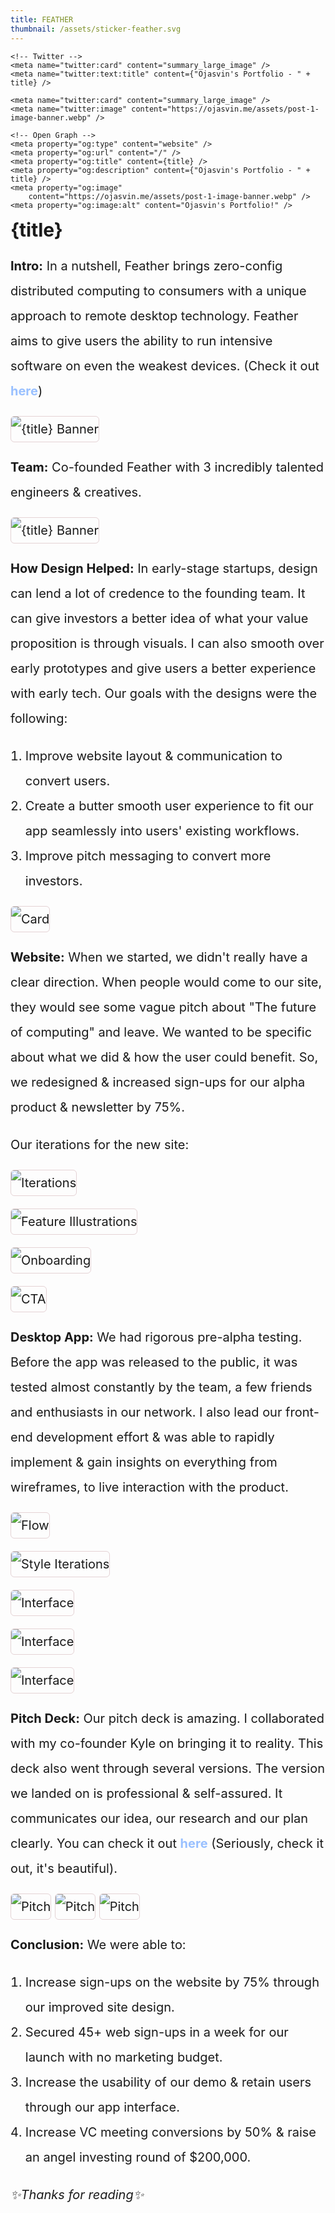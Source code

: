 ```yaml
---
title: FEATHER
thumbnail: /assets/sticker-feather.svg
---
```


<script>
	import PostContainer from '$lib/post-container.svelte';
	import Meta from '$lib/meta.svelte';
	import Video from '$lib/video-insert.svelte';
	import { workSwitch } from '$lib/workSwitch.js';

	workSwitch.turnOff();

</script>

<Meta>
	<title>{title}</title>
	<meta name="title" content={title} />
	<meta name='robots' content='index, follow, max-image-preview:large, max-snippet:-1, max-video-preview:-1' />

	<!-- Twitter -->
	<meta name="twitter:card" content="summary_large_image" />
	<meta name="twitter:text:title" content={"Ojasvin's Portfolio - " + title} />

	<meta name="twitter:card" content="summary_large_image" />
	<meta name="twitter:image" content="https://ojasvin.me/assets/post-1-image-banner.webp" />

	<!-- Open Graph -->
	<meta property="og:type" content="website" />
	<meta property="og:url" content="/" />
	<meta property="og:title" content={title} />
	<meta property="og:description" content={"Ojasvin's Portfolio - " + title} />
	<meta property="og:image"
		content="https://ojasvin.me/assets/post-1-image-banner.webp" />
	<meta property="og:image:alt" content="Ojasvin's Portfolio!" />
</Meta>

<PostContainer>

# {title}

**Intro:** In a nutshell, Feather brings zero-config distributed computing to consumers with a unique approach to remote desktop technology. Feather aims to give users the ability to run intensive software on even the weakest devices. (Check it out [here](https://feather.systems/))

![{title} Banner](/assets/post-1-image-banner.webp)

**Team:** Co-founded Feather with 3 incredibly talented engineers & creatives.

![{title} Banner](/assets/post-1-image-team.webp)

**How Design Helped:** In early-stage startups, design can lend a lot of credence to the founding team. It can give investors a better idea of what your value proposition is through visuals. I can also smooth over early prototypes and give users a better experience with early tech. Our goals with the designs were the following:
1. Improve website layout & communication to convert users.
2. Create a butter smooth user experience to fit our app seamlessly into users' existing workflows.
3. Improve pitch messaging to convert more investors.

![Card](/assets/post-1-image-everything.webp)

**Website:** When we started, we didn't really have a clear direction. When people would come to our site, they would see some vague pitch about "The future of computing" and leave. We wanted to be specific about what we did & how the user could benefit. So, we redesigned & increased sign-ups for our alpha product & newsletter by 75%.

Our iterations for the new site:

![Iterations](/assets/post-1-video-iterations.gif)

![Feature Illustrations](/assets/post-1-image-features.webp)

![Onboarding](/assets/post-1-video-onboarding.gif)

![CTA](/assets/post-1-image-cta.webp)

**Desktop App:** We had rigorous pre-alpha testing. Before the app was released to the public, it was tested almost constantly by the team, a few friends and enthusiasts in our network. I also lead our front-end development effort & was able to rapidly implement & gain insights on everything from wireframes, to live interaction with the product.

![Flow](/assets/post-1-image-flow.webp)

![Style Iterations](/assets/post-1-video-style.gif)

![Interface](/assets/post-1-image-interface-1.webp)

![Interface](/assets/post-1-image-interface-2.webp)

![Interface](/assets/post-1-image-interface-3.webp)

**Pitch Deck:** Our pitch deck is amazing. I collaborated with my co-founder Kyle on bringing it to reality. This deck also went through several versions. The version we landed on is professional & self-assured. It communicates our idea, our research and our plan clearly. You can check it out [here](https://brieflink.com/v/pomaf/) (Seriously, check it out, it's beautiful).

![Pitch](/assets/post-1-image-pitch.webp)
![Pitch](/assets/post-1-image-pitch-2.webp)
![Pitch](/assets/post-1-image-pitch-3.webp)

**Conclusion:** We were able to:
1. Increase sign-ups on the website by 75% through our improved site design.
2. Secured 45+ web sign-ups in a week for our launch with no marketing budget.
3. Increase the usability of our demo & retain users through our app interface.
4. Increase VC meeting conversions by 50% & raise an angel investing round of $200,000.



*✨Thanks for reading✨* 

</PostContainer>

<style lang="scss">
    h1 {
		margin: 0%;
		font-size: 30px
	}
	p, li {
		overflow-wrap: break-word;
		max-width: 100%;
		font-size: 20px;
		line-height: 40px;
		/* text-align: justify; */
	}
	a {
        font-weight: 700;
        color: #99c0ff;
        text-decoration: none;
        transition: color 0.3s cubic-bezier(0.075, 0.82, 0.165, 1);
    }
	img {
		max-width: 100%;
		border: 1px solid rgba(128, 44, 54, 0.2);
		border-radius: 6px;

	}
    a:hover {
        transition: color 0.3s cubic-bezier(0.075, 0.82, 0.165, 1);
        color: #66a0ff;
    }
	iframe {
		max-width: 100%;
		width: 100%;
		margin-left: auto;
		margin-right: auto;
		border: 1px solid rgba(128, 44, 54, 0.2);
		border-radius: 6px;
	}
</style>